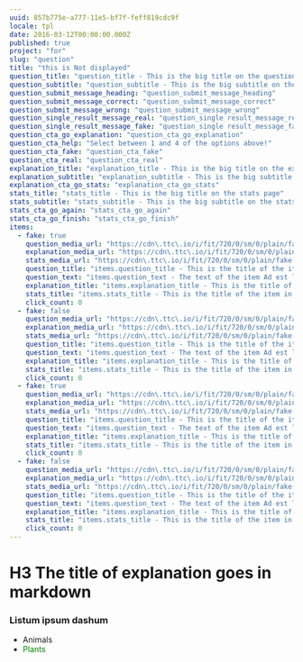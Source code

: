 ```yaml
---
uuid: 857b775e-a777-11e5-bf7f-feff819cdc9f
locale: tpl
date: 2016-03-12T00:00:00.000Z
published: true
project: "for"
slug: "question"
title: "this is Not displayed"
question_title: "question_title - This is the big title on the question page"
question_subtitle: "question_subtitle - This is the big subtitle on the question page"
question_submit_message_heading: "question_submit_message_heading"
question_submit_message_correct: "question_submit_message_correct"
question_submit_message_wrong: "question_submit_message_wrong"
question_single_result_message_real: "question_single result_message_real"
question_single_result_message_fake: "question_single result_message_fake"
question_cta_go_explanation: "question_cta_go_explanation"
question_cta_help: "Select between 1 and 4 of the options above!"
question_cta_fake: "question_cta_fake"
question_cta_real: "question_cta_real"
explanation_title: "explanation_title - This is the big title on the explanation page"
explanation_subtitle: "explanation_subtitle - This is the big subtitle on the explanation page"
explanation_cta_go_stats: "explanation_cta_go_stats"
stats_title: "stats_title - This is the big title on the stats page"
stats_subtitle: "stats_subtitle - This is the big subtitle on the stats page"
stats_cta_go_again: "stats_cta_go_again"
stats_cta_go_finish: "stats_cta_go_finish"
items:
  - fake: true
    question_media_url: "https://cdn\.ttc\.io/i/fit/720/0/sm/0/plain/fake-or-real-news-edition/2.jpg"
    explanation_media_url: "https://cdn\.ttc\.io/i/fit/720/0/sm/0/plain/fake-or-real-news-edition/2.jpg"
    stats_media_url: "https://cdn\.ttc\.io/i/fit/720/0/sm/0/plain/fake-or-real-news-edition/2.jpg"
    question_title: "items.question_title - This is the title of the item in question page"
    question_text: "items.question_text - The text of the item Ad est laborum autem ullam explicabo voluptatem corporis illum eaque consectetur magni quo deserunt?"
    explanation_title: "items.explanation_title - This is the title of the item in explanation page"
    stats_title: "items.stats_title - This is the title of the item in stats page"
    click_count: 0
  - fake: false
    question_media_url: "https://cdn\.ttc\.io/i/fit/720/0/sm/0/plain/fake-or-real-news-edition/2.jpg"
    explanation_media_url: "https://cdn\.ttc\.io/i/fit/720/0/sm/0/plain/fake-or-real-news-edition/2.jpg"
    stats_media_url: "https://cdn\.ttc\.io/i/fit/720/0/sm/0/plain/fake-or-real-news-edition/2.jpg"
    question_title: "items.question_title - This is the title of the item in question page"
    question_text: "items.question_text - The text of the item Ad est laborum autem ullam explicabo voluptatem corporis illum eaque consectetur magni quo deserunt?"
    explanation_title: "items.explanation_title - This is the title of the item in explanation page"
    stats_title: "items.stats_title - This is the title of the item in stats page"
    click_count: 0
  - fake: true
    question_media_url: "https://cdn\.ttc\.io/i/fit/720/0/sm/0/plain/fake-or-real-news-edition/2.jpg"
    explanation_media_url: "https://cdn\.ttc\.io/i/fit/720/0/sm/0/plain/fake-or-real-news-edition/2.jpg"
    stats_media_url: "https://cdn\.ttc\.io/i/fit/720/0/sm/0/plain/fake-or-real-news-edition/2.jpg"
    question_title: "items.question_title - This is the title of the item in question page"
    question_text: "items.question_text - The text of the item Ad est laborum autem ullam explicabo voluptatem corporis illum eaque consectetur magni quo deserunt?"
    explanation_title: "items.explanation_title - This is the title of the item in explanation page"
    stats_title: "items.stats_title - This is the title of the item in stats page"
    click_count: 0
  - fake: false
    question_media_url: "https://cdn\.ttc\.io/i/fit/720/0/sm/0/plain/fake-or-real-news-edition/2.jpg"
    explanation_media_url: "https://cdn\.ttc\.io/i/fit/720/0/sm/0/plain/fake-or-real-news-edition/2.jpg"
    stats_media_url: "https://cdn\.ttc\.io/i/fit/720/0/sm/0/plain/fake-or-real-news-edition/2.jpg"
    question_title: "items.question_title - This is the title of the item in question page"
    question_text: "items.question_text - The text of the item Ad est laborum autem ullam explicabo voluptatem corporis illum eaque consectetur magni quo deserunt?"
    explanation_title: "items.explanation_title - This is the title of the item in explanation page"
    stats_title: "items.stats_title - This is the title of the item in stats page"
    click_count: 0
---
```

#  H3 The title of explanation goes in markdown

### Listum ipsum dashum
- Animals
- <span style="color: green;">Plants</span>
